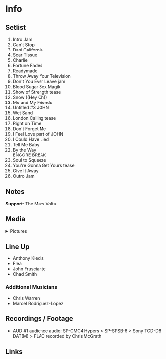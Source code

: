 # Info

## Setlist

1. Intro Jam
2. Can't Stop
3. Dani California
4. Scar Tissue
5. Charlie
6. Fortune Faded
7. Readymade
8. Throw Away Your Television
9. Don't You Ever Leave jam
10. Blood Sugar Sex Magik
11. Show of Strength tease
12. Snow ((Hey Oh))
13. Me and My Friends
14. Untitled #3 JOHN
15. Wet Sand
16. London Calling tease
17. Right on Time
18. Don't Forget Me
19. I Feel Love part of JOHN
20. I Could Have Lied
21. Tell Me Baby
22. By the Way
<br> ENCORE BREAK
23. Soul to Squeeze
24. You're Gonna Get Yours tease
25. Give It Away
26. Outro Jam

## Notes

**Support**: The Mars Volta

## Media 

<details>
  <summary>Pictures</summary>
  <!--<img alt="Setlist" title="Setlist" src="_.jpg" height="200" />
  <img alt="Flyer" title="Flyer" src="_.jpg" height="200" />
  <img alt="Clipper" title="Clipper" src="_.jpg" height="200" />
  <img alt="Ticket" title="Ticket" src="_.jpg" height="200" />
  -->
</details>

## Line Up

* Anthony Kiedis
* Flea
* John Frusciante
* Chad Smith

### Additional Musicians

* Chris Warren  
* Marcel Rodriguez-Lopez

## Recordings / Footage

* AUD #1 audience audio: SP-CMC4 Hypers > SP-SPSB-6 > Sony TCD-D8 DAT(M) > FLAC recorded by Chris McGrath

## Links
